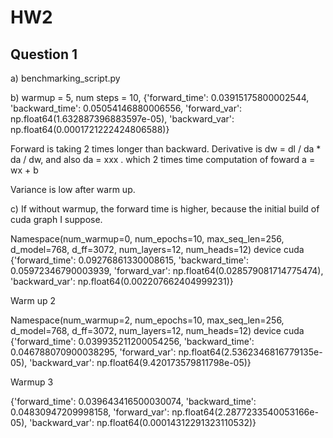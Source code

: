 # HW2

## Question 1

a) benchmarking_script.py

b) warmup = 5, num steps = 10, 
{'forward_time': 0.03915175800002544, 'backward_time': 0.05054146880006556, 'forward_var': np.float64(1.632887396883597e-05), 'backward_var': np.float64(0.0001721222424806588)}

Forward is taking 2 times longer than backward. Derivative is dw = dl / da * da / dw, and also da = xxx . which 2 times time computation of foward a = wx + b

Variance is low after warm up.

c) If without warmup, the forward time is higher, because the initial build of cuda graph I suppose.

Namespace(num_warmup=0, num_epochs=10, max_seq_len=256, d_model=768, d_ff=3072, num_layers=12, num_heads=12)
device cuda
{'forward_time': 0.09276861330008615, 'backward_time': 0.05972346790003939, 'forward_var': np.float64(0.028579081714775474), 'backward_var': np.float64(0.002207662404999231)}

Warm up 2

Namespace(num_warmup=2, num_epochs=10, max_seq_len=256, d_model=768, d_ff=3072, num_layers=12, num_heads=12)
device cuda
{'forward_time': 0.039935211200054256, 'backward_time': 0.046788070900038295, 'forward_var': np.float64(2.5362346816779135e-05), 'backward_var': np.float64(9.420173579811798e-05)}

Warmup 3

{'forward_time': 0.039643416500030074, 'backward_time': 0.04830947209998158, 'forward_var': np.float64(2.2877233540053166e-05), 'backward_var': np.float64(0.00014312291323110532)}